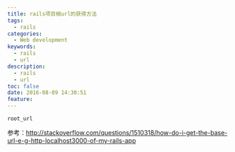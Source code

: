 ```yaml
---
title: rails项目根url的获得方法
tags:
  - rails
categories:
  - Web development
keywords:
  - rails
  - url
description:
  - rails
  - url
toc: false
date: 2016-08-09 14:30:51
feature:
---
```

```
root_url
```

参考：http://stackoverflow.com/questions/1510318/how-do-i-get-the-base-url-e-g-http-localhost3000-of-my-rails-app
